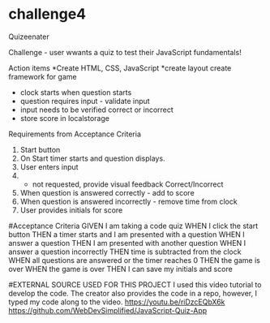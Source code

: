 # challenge4

Quizeenater

Challenge - user wwants a quiz to test their JavaScript fundamentals!

Action items
*Create HTML, CSS, JavaScript
*create layout
create framework for game

- clock starts when question starts
- question requires input - validate input
- input needs to be verified correct or incorrect
- store score in localstorage

Requirements from Acceptance Criteria

1. Start button
2. On Start timer starts and question displays.
3. User enters input
4. - not requested, provide visual feedback Correct/Incorrect
5. When question is answered correctly - add to score
6. When question is answered incorrectly - remove time from clock
7. User provides initials for score

#Acceptance Criteria
GIVEN I am taking a code quiz
WHEN I click the start button
THEN a timer starts and I am presented with a question
WHEN I answer a question
THEN I am presented with another question
WHEN I answer a question incorrectly
THEN time is subtracted from the clock
WHEN all questions are answered or the timer reaches 0
THEN the game is over
WHEN the game is over
THEN I can save my initials and score

#EXTERNAL SOURCE USED FOR THIS PROJECT
I used this video tutorial to develop the code. The creator also provides the code in a repo, however, I typed my code along to the video.
https://youtu.be/riDzcEQbX6k
https://github.com/WebDevSimplified/JavaScript-Quiz-App

